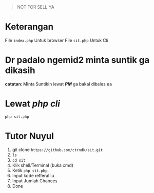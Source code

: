 > NOT FOR SELL YA
# Keterangan
File ```index.php``` Untuk browser
File ```sit.php``` Untuk Cli

# Dr padalo ngemid2 minta suntik ga dikasih

**catatan**: Minta Suntikin lewat ***PM*** ga bakal dibales ea

# Lewat ***php cli***
```php sit.php```

# Tutor Nuyul

1. git clone ```https://github.com/ctrndk/sit.git```
2. ```ls```
3. ```cd sit```
4. Klik shell/Terminal (buka cmd)
5. Ketik ```php sit.php```
6. Input kode refferal lu
7. Input Jumlah Chances
8. Done
